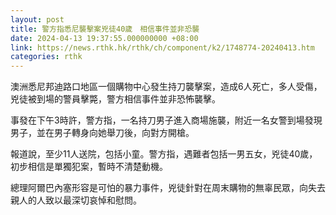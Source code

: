 ```yaml
---
layout: post
title: 警方指悉尼襲擊案兇徒40歲　相信事件並非恐襲
date: 2024-04-13 19:37:55.000000000 +08:00
link: https://news.rthk.hk/rthk/ch/component/k2/1748774-20240413.htm
categories: rthk
---
```


澳洲悉尼邦迪路口地區一個購物中心發生持刀襲擊案，造成6人死亡，多人受傷，兇徒被到場的警員擊斃，警方相信事件並非恐怖襲擊。

事發在下午3時許，警方指，一名持刀男子進入商場施襲，附近一名女警到場發現男子，並在男子轉身向她舉刀後，向對方開槍。

報道說，至少11人送院，包括小童。警方指，遇難者包括一男五女，兇徒40歲，初步相信是單獨犯案，暫時不清楚動機。

總理阿爾巴內塞形容是可怕的暴力事件，兇徒針對在周末購物的無辜民眾，向失去親人的人致以最深切哀悼和慰問。
